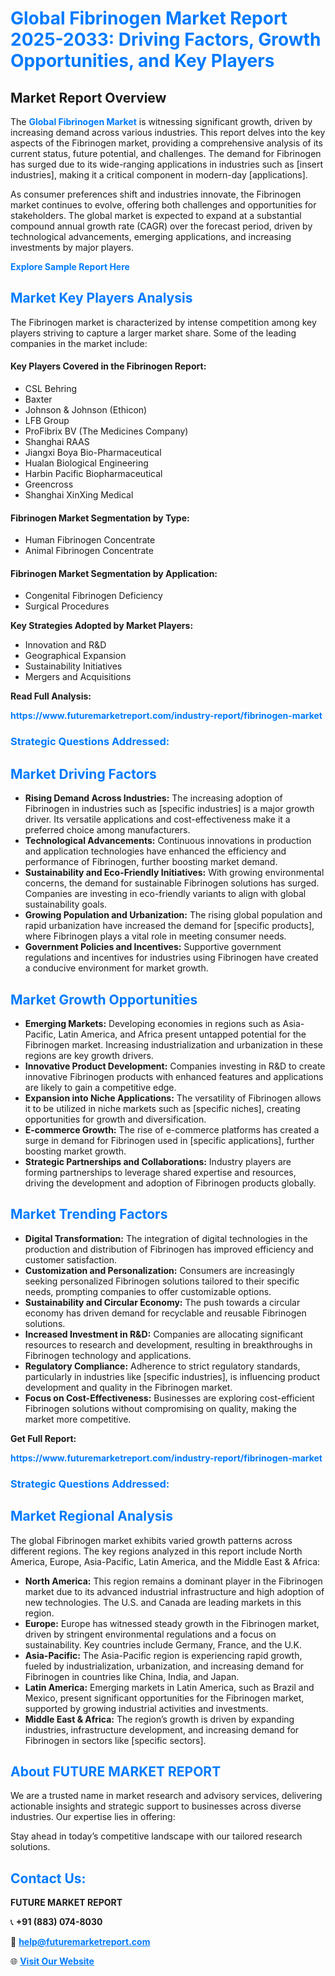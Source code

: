 <h1 style="color: #007BFF;">Global Fibrinogen Market Report 2025-2033: Driving Factors, Growth Opportunities, and Key Players</h1>

<section id="overview">
<h2>Market Report Overview</h2>
<p>The <a href="https://www.futuremarketreport.com/industry-report/fibrinogen-market" style="color: #007BFF; text-decoration: none;"><strong>Global Fibrinogen Market</strong></a> is witnessing significant growth, driven by increasing demand across various industries. This report delves into the key aspects of the Fibrinogen market, providing a comprehensive analysis of its current status, future potential, and challenges. The demand for Fibrinogen has surged due to its wide-ranging applications in industries such as [insert industries], making it a critical component in modern-day [applications].</p>
<p>As consumer preferences shift and industries innovate, the Fibrinogen market continues to evolve, offering both challenges and opportunities for stakeholders. The global market is expected to expand at a substantial compound annual growth rate (CAGR) over the forecast period, driven by technological advancements, emerging applications, and increasing investments by major players.</p>
</section>

<section id="overview">
<p><a href="https://www.futuremarketreport.com/request-sample/reportId=98396" style="color: #007BFF; text-decoration: none;"><strong>Explore Sample Report Here</strong></a></p>
</section>

<section id="key-players">
<h2 style="color: #007BFF;">Market Key Players Analysis</h2>
<p>The Fibrinogen market is characterized by intense competition among key players striving to capture a larger market share. Some of the leading companies in the market include:</p>
<h4>Key Players Covered in the Fibrinogen Report:</h4>
<ul><li>CSL Behring</li><li>Baxter</li><li>Johnson &amp; Johnson (Ethicon)</li><li>LFB Group</li><li>ProFibrix BV (The Medicines Company)</li><li>Shanghai RAAS</li><li>Jiangxi Boya Bio-Pharmaceutical</li><li>Hualan Biological Engineering</li><li>Harbin Pacific Biopharmaceutical</li><li>Greencross</li><li>Shanghai XinXing Medical</li></ul>
<h4>Fibrinogen Market Segmentation by Type:</h4>
<ul><li>Human Fibrinogen Concentrate</li><li>Animal Fibrinogen Concentrate</li></ul>

<h4>Fibrinogen Market Segmentation by Application:</h4>
<ul><li>Congenital Fibrinogen Deficiency</li><li>Surgical Procedures</li></ul>
<p><strong>Key Strategies Adopted by Market Players:</strong></p>
<ul>
<li>Innovation and R&D</li>
<li>Geographical Expansion</li>
<li>Sustainability Initiatives</li>
<li>Mergers and Acquisitions</li>
</ul>
</section>

<section>
<p><strong>Read Full Analysis: </strong></p><a href="https://www.futuremarketreport.com/industry-report/fibrinogen-market" style="color: #007BFF; text-decoration: none;"><strong>https://www.futuremarketreport.com/industry-report/fibrinogen-market</strong></a>
<h3 style="color: #007BFF;">Strategic Questions Addressed:</h3>
</section>

<section id="driving-factors">
<h2 style="color: #007BFF;">Market Driving Factors</h2>
<ul>
<li><strong>Rising Demand Across Industries:</strong> The increasing adoption of Fibrinogen in industries such as [specific industries] is a major growth driver. Its versatile applications and cost-effectiveness make it a preferred choice among manufacturers.</li>
<li><strong>Technological Advancements:</strong> Continuous innovations in production and application technologies have enhanced the efficiency and performance of Fibrinogen, further boosting market demand.</li>
<li><strong>Sustainability and Eco-Friendly Initiatives:</strong> With growing environmental concerns, the demand for sustainable Fibrinogen solutions has surged. Companies are investing in eco-friendly variants to align with global sustainability goals.</li>
<li><strong>Growing Population and Urbanization:</strong> The rising global population and rapid urbanization have increased the demand for [specific products], where Fibrinogen plays a vital role in meeting consumer needs.</li>
<li><strong>Government Policies and Incentives:</strong> Supportive government regulations and incentives for industries using Fibrinogen have created a conducive environment for market growth.</li>
</ul>
</section>

<section id="growth-opportunities">
<h2 style="color: #007BFF;">Market Growth Opportunities</h2>
<ul>
<li><strong>Emerging Markets:</strong> Developing economies in regions such as Asia-Pacific, Latin America, and Africa present untapped potential for the Fibrinogen market. Increasing industrialization and urbanization in these regions are key growth drivers.</li>
<li><strong>Innovative Product Development:</strong> Companies investing in R&D to create innovative Fibrinogen products with enhanced features and applications are likely to gain a competitive edge.</li>
<li><strong>Expansion into Niche Applications:</strong> The versatility of Fibrinogen allows it to be utilized in niche markets such as [specific niches], creating opportunities for growth and diversification.</li>
<li><strong>E-commerce Growth:</strong> The rise of e-commerce platforms has created a surge in demand for Fibrinogen used in [specific applications], further boosting market growth.</li>
<li><strong>Strategic Partnerships and Collaborations:</strong> Industry players are forming partnerships to leverage shared expertise and resources, driving the development and adoption of Fibrinogen products globally.</li>
</ul>
</section>

<section id="trending-factors">
<h2 style="color: #007BFF;">Market Trending Factors</h2>
<ul>
<li><strong>Digital Transformation:</strong> The integration of digital technologies in the production and distribution of Fibrinogen has improved efficiency and customer satisfaction.</li>
<li><strong>Customization and Personalization:</strong> Consumers are increasingly seeking personalized Fibrinogen solutions tailored to their specific needs, prompting companies to offer customizable options.</li>
<li><strong>Sustainability and Circular Economy:</strong> The push towards a circular economy has driven demand for recyclable and reusable Fibrinogen solutions.</li>
<li><strong>Increased Investment in R&D:</strong> Companies are allocating significant resources to research and development, resulting in breakthroughs in Fibrinogen technology and applications.</li>
<li><strong>Regulatory Compliance:</strong> Adherence to strict regulatory standards, particularly in industries like [specific industries], is influencing product development and quality in the Fibrinogen market.</li>
<li><strong>Focus on Cost-Effectiveness:</strong> Businesses are exploring cost-efficient Fibrinogen solutions without compromising on quality, making the market more competitive.</li>
</ul>
</section>

<section>
<p><strong>Get Full Report: </strong></p><a href="https://www.futuremarketreport.com/industry-report/fibrinogen-market" style="color: #007BFF; text-decoration: none;"><strong>https://www.futuremarketreport.com/industry-report/fibrinogen-market</strong></a>
<h3 style="color: #007BFF;">Strategic Questions Addressed:</h3>
</section>


<section id="regional-analysis">
<h2 style="color: #007BFF;">Market Regional Analysis</h2>
<p>The global Fibrinogen market exhibits varied growth patterns across different regions. The key regions analyzed in this report include North America, Europe, Asia-Pacific, Latin America, and the Middle East & Africa:</p>
<ul>
<li><strong>North America:</strong> This region remains a dominant player in the Fibrinogen market due to its advanced industrial infrastructure and high adoption of new technologies. The U.S. and Canada are leading markets in this region.</li>
<li><strong>Europe:</strong> Europe has witnessed steady growth in the Fibrinogen market, driven by stringent environmental regulations and a focus on sustainability. Key countries include Germany, France, and the U.K.</li>
<li><strong>Asia-Pacific:</strong> The Asia-Pacific region is experiencing rapid growth, fueled by industrialization, urbanization, and increasing demand for Fibrinogen in countries like China, India, and Japan.</li>
<li><strong>Latin America:</strong> Emerging markets in Latin America, such as Brazil and Mexico, present significant opportunities for the Fibrinogen market, supported by growing industrial activities and investments.</li>
<li><strong>Middle East & Africa:</strong> The region’s growth is driven by expanding industries, infrastructure development, and increasing demand for Fibrinogen in sectors like [specific sectors].</li>
</ul>
</section>

<footer>
<h2 style="color: #007BFF;">About FUTURE MARKET REPORT</h2>
<p>We are a trusted name in market research and advisory services, delivering actionable insights and strategic support to businesses across diverse industries. Our expertise lies in offering:</p>

<p>Stay ahead in today’s competitive landscape with our tailored research solutions.</p>

<h2 style="color: #007BFF;">Contact Us:</h2>
<p><strong>FUTURE MARKET REPORT</strong></p>
<p>📞 <strong>+91 (883) 074-8030</strong></p>
<p>📧 <strong><a href="mailto:help@futuremarketreport.com" style="color: #007BFF;">help@futuremarketreport.com</a></strong></p>
<p>🌐 <strong><a href="https://www.futuremarketreport.com/" style="color: #007BFF;">Visit Our Website</a></strong></p>
</footer>